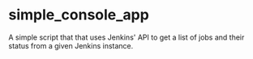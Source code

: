 # simple_console_app
A simple script that that uses Jenkins' API to get a list of jobs and their status from a given Jenkins instance. 
